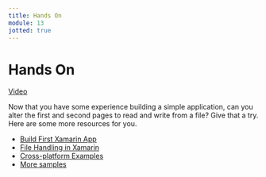 ```yaml
---
title: Hands On
module: 13
jotted: true
---
```


# Hands On

<a href="https://umontana.zoom.us/rec/play/vJV5duyor243SdWW4gSDVKMrW9XvKK6s1nVN_qAPxEe1AHkGNQGnb7AaMbT0DyYSulzqY280PDf5k-mu?continueMode=true&_x_zm_rtaid=DlWtLI-zRlCUpYLqasgjPA.1585764072172.6cf1bc0be13f13c9ac0eb5ca428d956c&_x_zm_rhtaid=855">Video</a>

Now that you have some experience building a simple application, can you alter the first and second pages to read and write from a file?  Give that a try.  Here are some more resources for you.

* [Build First Xamarin App](https://docs.microsoft.com/en-us/xamarin/get-started/first-app/?pivots=windows)
* [File Handling in Xamarin](https://docs.microsoft.com/en-us/xamarin/xamarin-forms/data-cloud/data/files?tabs=windows)
* [Cross-platform Examples](https://docs.microsoft.com/en-us/xamarin/cross-platform/samples/)
* [More samples](https://docs.microsoft.com/en-us/xamarin/xamarin-forms/samples/)

